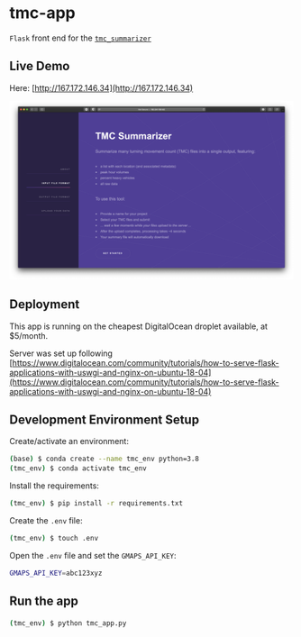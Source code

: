 # tmc-app

``Flask`` front end for the [``tmc_summarizer``](https://github.com/dvrpc/tmc-summarizer)

## Live Demo

Here: [http://167.172.146.34](http://167.172.146.34)

![image info](./static/assets/images/app_screenshot.png)

## Deployment

This app is running on the cheapest DigitalOcean droplet available, at $5/month.

Server was set up following [https://www.digitalocean.com/community/tutorials/how-to-serve-flask-applications-with-uswgi-and-nginx-on-ubuntu-18-04](https://www.digitalocean.com/community/tutorials/how-to-serve-flask-applications-with-uswgi-and-nginx-on-ubuntu-18-04)

## Development Environment Setup

Create/activate an environment:

```bash
(base) $ conda create --name tmc_env python=3.8
(tmc_env) $ conda activate tmc_env
```

Install the requirements:

```bash
(tmc_env) $ pip install -r requirements.txt
```

Create the ``.env`` file:

```bash
(tmc_env) $ touch .env
```

Open the ``.env`` file and set the ``GMAPS_API_KEY``:

```bash
GMAPS_API_KEY=abc123xyz
```

## Run the app

```bash
(tmc_env) $ python tmc_app.py
```
